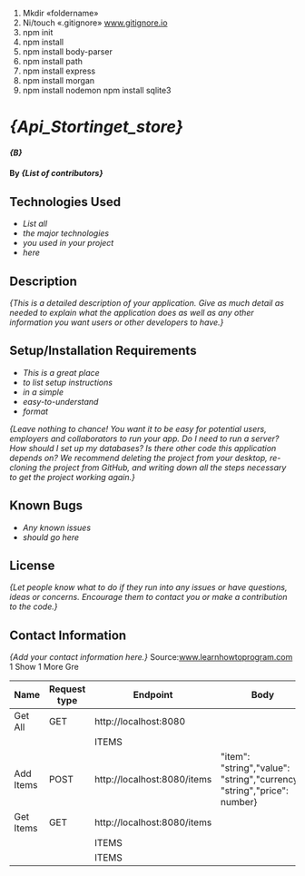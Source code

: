 1. Mkdir «foldername»
2. Ni/touch «.gitignore» www.gitignore.io
3. npm init
4. npm install
5. npm install body-parser
6. npm install path
7. npm install express
8. npm install morgan
9. npm install nodemon
   npm install sqlite3

# _{Api_Stortinget_store}_

#### _{B}_

#### By _**{List of contributors}**_

## Technologies Used

- _List all_
- _the major technologies_
- _you used in your project_
- _here_

## Description

_{This is a detailed description of your application. Give as much detail as needed to explain what the application does as well as any other information you want users or other developers to have.}_

## Setup/Installation Requirements

- _This is a great place_
- _to list setup instructions_
- _in a simple_
- _easy-to-understand_
- _format_

_{Leave nothing to chance! You want it to be easy for potential users, employers and collaborators to run your app. Do I need to run a server? How should I set up my databases? Is there other code this application depends on? We recommend deleting the project from your desktop, re-cloning the project from GitHub, and writing down all the steps necessary to get the project working again.}_

## Known Bugs

- _Any known issues_
- _should go here_

## License

_{Let people know what to do if they run into any issues or have questions, ideas or concerns. Encourage them to contact you or make a contribution to the code.}_

## Contact Information

_{Add your contact information here.}_
Source:www.learnhowtoprogram.com
1
Show 1 More Gre

| Name      | Request type | Endpoint                    | Body                                                                     |
| --------- | ------------ | --------------------------- | ------------------------------------------------------------------------ |
| Get All   | GET          | http://localhost:8080       |                                                                          |
|           |              | ITEMS                       |                                                                          |
| Add Items | POST         | http://localhost:8080/items | "item": "string","value": "string","currency": "string","price": number} |
| Get Items | GET          | http://localhost:8080/items |                                                                          |
|           |              | ITEMS                       |                                                                          |
|           |              | ITEMS                       |                                                                          |
